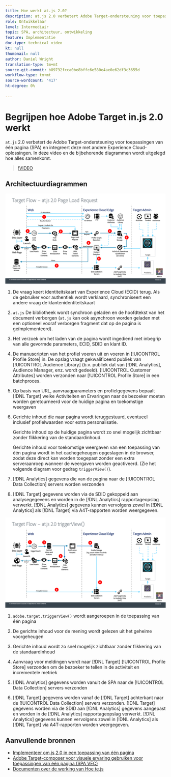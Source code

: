 ```yaml
---
title: Hoe werkt at.js 2.0?
description: at.js 2.0 verbetert Adobe Target-ondersteuning voor toepassingen van één pagina (SPA) en integreert deze met andere Experience Cloud-oplossingen. In deze video en de bijbehorende diagrammen wordt uitgelegd hoe alles samenkomt.
role: Ontwikkelaar
level: Intermediair
topic: SPA, architectuur, ontwikkeling
feature: Implementatie
doc-type: technical video
kt: null
thumbnail: null
author: Daniel Wright
translation-type: tm+mt
source-git-commit: b89732fcca0be8bffc6e580e4ae0e62df3c3655d
workflow-type: tm+mt
source-wordcount: '417'
ht-degree: 0%

---
```



# Begrijpen hoe Adobe Target in.js 2.0 werkt

`at.js` 2.0 verbetert de Adobe Target-ondersteuning voor toepassingen van één pagina (SPA) en integreert deze met andere Experience Cloud-oplossingen. In deze video en de bijbehorende diagrammen wordt uitgelegd hoe alles samenkomt.

>[!VIDEO](https://video.tv.adobe.com/v/26250?quality=12)

## Architectuurdiagrammen

![gedrag at.js 2.0 bij het laden van de pagina](assets/pageload.png)

1. De vraag keert identiteitskaart van Experience Cloud (ECID) terug. Als de gebruiker voor authentiek wordt verklaard, synchroniseert een andere vraag de klantenidentiteitskaart

1. `at.js` De bibliotheek wordt synchroon geladen en de hoofdtekst van het document verborgen (`at.js` kan ook asynchroon worden geladen met een optioneel vooraf verborgen fragment dat op de pagina is geïmplementeerd).

1. Het verzoek om het laden van de pagina wordt ingediend met inbegrip van alle gevormde parameters, ECID, SDID en klant ID.

1. De manuscripten van het profiel voeren uit en voeren in [!UICONTROL Profile Store] in. De opslag vraagt gekwalificeerd publiek van [!UICONTROL Audience Library] (b.v. publiek dat van [!DNL Analytics], Audience Manager, enz. wordt gedeeld). [!UICONTROL Customer Attributes] worden verzonden naar  [!UICONTROL Profile Store] in een batchproces.
1. Op basis van URL, aanvraagparameters en profielgegevens bepaalt [!DNL Target] welke Activiteiten en Ervaringen naar de bezoeker moeten worden geretourneerd voor de huidige pagina en toekomstige weergaven

1. Gerichte inhoud die naar pagina wordt teruggestuurd, eventueel inclusief profielwaarden voor extra personalisatie.

   Gerichte inhoud op de huidige pagina wordt zo snel mogelijk zichtbaar zonder flikkering van de standaardinhoud.

   Gerichte inhoud voor toekomstige weergaven van een toepassing van één pagina wordt in het cachegeheugen opgeslagen in de browser, zodat deze direct kan worden toegepast zonder een extra serveraanroep wanneer de weergaven worden geactiveerd. (Zie het volgende diagram voor gedrag `triggerView()`).

1. [!DNL Analytics] gegevens die van de pagina naar de  [!UICONTROL Data Collection] servers worden verzonden
1. [!DNL Target] gegevens worden via de SDID gekoppeld aan analysegegevens en worden in de  [!DNL Analytics] rapportageopslag verwerkt. [!DNL Analytics] gegevens kunnen vervolgens zowel in  [!DNL Analytics] als  [!DNL Target] via A4T-rapporten worden weergegeven.

![at.js 2.0 gedrag wanneer de triggerView() functie wordt gebruikt](assets/triggerview.png)

1. `adobe.target.triggerView()` wordt aangeroepen in de toepassing van één pagina
1. De gerichte inhoud voor de mening wordt gelezen uit het geheime voorgeheugen

1. Gerichte inhoud wordt zo snel mogelijk zichtbaar zonder flikkering van de standaardinhoud

1. Aanvraag voor meldingen wordt naar [!DNL Target] [!UICONTROL Profile Store] verzonden om de bezoeker te tellen in de activiteit en incrementele metriek
1. [!DNL Analytics] gegevens worden vanuit de SPA naar de  [!UICONTROL Data Collection] servers verzonden

1. [!DNL Target] gegevens worden vanaf de  [!DNL Target] achterkant naar de  [!UICONTROL Data Collection] servers verzonden. [!DNL Target] gegevens worden via de SDID aan  [!DNL Analytics] gegevens aangepast en worden in de  [!DNL Analytics] rapportageopslag verwerkt. [!DNL Analytics] gegevens kunnen vervolgens zowel in  [!DNL Analytics] als  [!DNL Target] via A4T-rapporten worden weergegeven.

## Aanvullende bronnen

* [Implementeer om.js 2.0 in een toepassing van één pagina](implement-atjs-20-in-a-single-page-application.md)
* [Adobe Target-composer voor visuele ervaring gebruiken voor toepassingen van één pagina (SPA VEC)](../experiences/use-the-visual-experience-composer-for-single-page-applications.md)
* [Documenten over de werking van Hoe te.js](https://docs.adobe.com/content/help/en/target/using/implement-target/client-side/at-js/how-atjs-works.html)